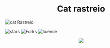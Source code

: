 <h1 align="center"> Cat rastreio </h1>

![cat Rastreio](https://telegra.ph/file/239a3f8ad4cc7a24c5b54.jpg)

![stars ](https://img.shields.io/github/stars/danzok/catRastreio)
![ Forks ](https://img.shields.io/github/forks/danzok/catRastreio)
![license](https://img.shields.io/github/license/danzok/catRastreio)
<p align="center">
<img src="http://img.shields.io/static/v1?label=STATUS&message=EM%20DESENVOLVIMENTO&color=GREEN&style=for-the-badge"/>
</p>
